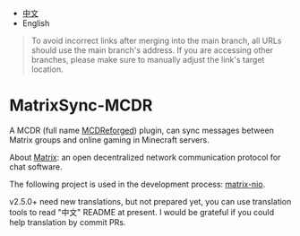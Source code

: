 - [中文](https://github.com/Mooling0602/MatrixSync-MCDR/blob/main/README.md)
- English
> To avoid incorrect links after merging into the main branch, all URLs should use the main branch's address. If you are accessing other branches, please make sure to manually adjust the link's target location.

# MatrixSync-MCDR
A MCDR (full name [MCDReforged](https://mcdreforged.com/)) plugin, can sync messages between Matrix groups and online gaming in Minecraft servers.

About [Matrix](https://matrix.org/): an open decentralized network communication protocol for chat software.

The following project is used in the development process: [matrix-nio](https://pypi.org/project/matrix-nio/).

v2.5.0+ need new translations, but not prepared yet, you can use translation tools to read "中文" README at present. I would be grateful if you could help translation by commit PRs.
